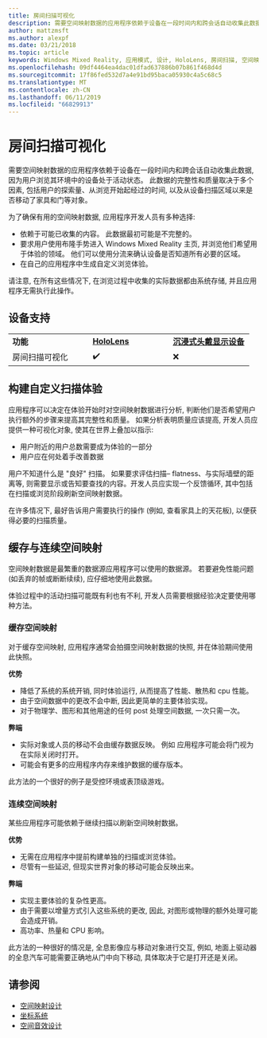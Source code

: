 ```yaml
---
title: 房间扫描可视化
description: 需要空间映射数据的应用程序依赖于设备在一段时间内和跨会话自动收集此数据, 因为用户浏览其环境中的设备处于活动状态。
author: mattzmsft
ms.author: alexpf
ms.date: 03/21/2018
ms.topic: article
keywords: Windows Mixed Reality, 应用模式, 设计, HoloLens, 房间扫描, 空间映射, 表面重建, 网格
ms.openlocfilehash: 09df4464ea4dac01dfad637886b07b861f468d4d
ms.sourcegitcommit: 17f86fed532d7a4e91bd95baca05930c4a5c68c5
ms.translationtype: MT
ms.contentlocale: zh-CN
ms.lasthandoff: 06/11/2019
ms.locfileid: "66829913"
---
```

# <a name="room-scan-visualization"></a>房间扫描可视化

需要空间映射数据的应用程序依赖于设备在一段时间内和跨会话自动收集此数据, 因为用户浏览其环境中的设备处于活动状态。 此数据的完整性和质量取决于多个因素, 包括用户的探索量、从浏览开始起经过的时间, 以及从设备扫描区域以来是否移动了家具和门等对象。

为了确保有用的空间映射数据, 应用程序开发人员有多种选择:
* 依赖于可能已收集的内容。 此数据最初可能是不完整的。
* 要求用户使用布隆手势进入 Windows Mixed Reality 主页, 并浏览他们希望用于体验的领域。 他们可以使用分流来确认设备是否知道所有必要的区域。
* 在自己的应用程序中生成自定义浏览体验。

请注意, 在所有这些情况下, 在浏览过程中收集的实际数据都由系统存储, 并且应用程序无需执行此操作。

## <a name="device-support"></a>设备支持

<table>
    <colgroup>
    <col width="33%" />
    <col width="33%" />
    <col width="33%" />
    </colgroup>
    <tr>
        <td><strong>功能</strong></td>
        <td><a href="hololens-hardware-details.md"><strong>HoloLens</strong></a></td>
        <td><a href="immersive-headset-hardware-details.md"><strong>沉浸式头戴显示设备</strong></a></td>
    </tr>
     <tr>
        <td>房间扫描可视化</td>
        <td>✔️</td>
        <td>❌</td>
    </tr>
</table>



## <a name="building-a-custom-scanning-experience"></a>构建自定义扫描体验

应用程序可以决定在体验开始时对空间映射数据进行分析, 判断他们是否希望用户执行额外的步骤来提高其完整性和质量。 如果分析表明质量应该提高, 开发人员应提供一种可视化对象, 使其在世界上叠加以指示:
* 用户附近的用户总数需要成为体验的一部分
* 用户应在何处着手改善数据

用户不知道什么是 "良好" 扫描。 如果要求评估扫描– flatness、与实际墙壁的距离等, 则需要显示或告知要查找的内容。开发人员应实现一个反馈循环, 其中包括在扫描或浏览阶段刷新空间映射数据。

在许多情况下, 最好告诉用户需要执行的操作 (例如, 查看家具上的天花板), 以便获得必要的扫描质量。

## <a name="cached-versus-continuous-spatial-mapping"></a>缓存与连续空间映射

空间映射数据是最繁重的数据源应用程序可以使用的数据源。 若要避免性能问题 (如丢弃的帧或断断续续), 应仔细地使用此数据。

体验过程中的活动扫描可能既有利也有不利, 开发人员需要根据经验决定要使用哪种方法。

### <a name="cached-spatial-mapping"></a>缓存空间映射

对于缓存空间映射, 应用程序通常会拍摄空间映射数据的快照, 并在体验期间使用此快照。

**优势**
* 降低了系统的系统开销, 同时体验运行, 从而提高了性能、散热和 cpu 性能。
* 由于空间数据中的更改不会中断, 因此更简单的主要体验实现。
* 对于物理学、图形和其他用途的任何 post 处理空间数据, 一次只需一次。

**弊端**
* 实际对象或人员的移动不会由缓存数据反映。 例如 应用程序可能会将门视为在实际关闭时打开。
* 可能会有更多的应用程序内存来维护数据的缓存版本。

此方法的一个很好的例子是受控环境或表顶级游戏。

### <a name="continuous-spatial-mapping"></a>连续空间映射

某些应用程序可能依赖于继续扫描以刷新空间映射数据。

**优势**
* 无需在应用程序中提前构建单独的扫描或浏览体验。
* 尽管有一些延迟, 但现实世界对象的移动可能会反映出来。

**弊端**
* 实现主要体验的复杂性更高。
* 由于需要以增量方式引入这些系统的更改, 因此, 对图形或物理的额外处理可能会造成开销。
* 高功率、热量和 CPU 影响。

此方法的一种很好的情况是, 全息影像应与移动对象进行交互, 例如, 地面上驱动器的全息汽车可能需要正确地从门中向下移动, 具体取决于它是打开还是关闭。

## <a name="see-also"></a>请参阅
* [空间映射设计](spatial-mapping-design.md)
* [坐标系统](coordinate-systems.md)
* [空间音效设计](spatial-sound-design.md)
